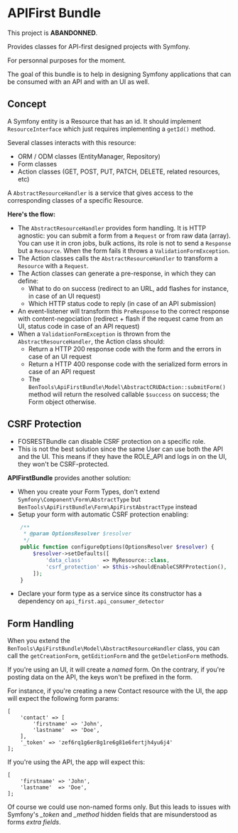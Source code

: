 APIFirst Bundle
===============

This project is **ABANDONNED**.

Provides classes for API-first designed projects with Symfony.

For personnal purposes for the moment.

The goal of this bundle is to help in designing Symfony applications that can be consumed with an API and with an UI as well.

Concept
-------

A Symfony entity is a Resource that has an id. It should implement `ResourceInterface` which just requires implementing a `getId()` method.

Several classes interacts with this resource:

* ORM / ODM classes (EntityManager, Repository)
* Form classes
* Action classes (GET, POST, PUT, PATCH, DELETE, related resources, etc)

A `AbstractResourceHandler` is a service that gives access to the corresponding classes of a specific Resource.

**Here's the flow:**

* The `AbstractResourceHandler` provides form handling. It is HTTP agnostic: you can submit a form from a `Request` or from raw data (array). You can use it in cron jobs, bulk actions, its role is not to send a `Response` but a `Resource`. When the form fails it throws a `ValidationFormException`.
* The Action classes calls the `AbstractResourceHandler` to transform a `Resource` with a `Request`.
* The Action classes can generate a pre-response, in which they can define:
	* What to do on success (redirect to an URL, add flashes for instance, in case of an UI request)
	* Which HTTP status code to reply (in case of an API submission)
* An event-listener will transform this `PreResponse` to the correct response with content-negociation (redirect + flash if the request came from an UI, status code in case of an API request)
* When a `ValidationFormException` is thrown from the `AbstractResourceHandler`, the Action class should:
	* Return a HTTP 200 response code with the form and the errors in case of an UI request
	* Return a HTTP 400 response code with the serialized form errors in case of an API request
	* The `BenTools\ApiFirstBundle\Model\AbstractCRUDAction::submitForm()` method will return the resolved callable `$success` on success; the Form object otherwise.

CSRF Protection
---------------

* FOSRESTBundle can disable CSRF protection on a specific role.
* This is not the best solution since the same User can use both the API and the UI. This means if they have the ROLE_API and logs in on the UI, they won't be CSRF-protected.

**APIFirstBundle** provides another solution:

* When you create your Form Types, don't extend `Symfony\Component\Form\AbstractType` but `BenTools\ApiFirstBundle\Form\ApiFirstAbstractType` instead
* Setup your form with automatic CSRF protection enabling:

```php
    /**
     * @param OptionsResolver $resolver
     */
    public function configureOptions(OptionsResolver $resolver) {
        $resolver->setDefaults([
            'data_class'      => MyResource::class,
            'csrf_protection' => $this->shouldEnableCSRFProtection(),
        ]);
    }

```

* Declare your form type as a service since its constructor has a dependency on `api_first.api_consumer_detector` 


Form Handling
-------------

When you extend the `BenTools\ApiFirstBundle\Model\AbstractResourceHandler` class, you can call the `getCreationForm`, `getEditionForm` and the `getDeletionForm` methods.

If you're using an UI, it will create a *named* form. On the contrary, if you're posting data on the API, the keys won't be prefixed in the form.

For instance, if you're creating a new Contact resource with the UI, the app will expect the following form params:
```
[
    'contact' => [
        'firstname' => 'John',
        'lastname'  => 'Doe',
    ],
    '_token' => 'zef6rq1g6er8g1re6g81e6fertjh4yu6j4'
];
```

If you're using the API, the app will expect this:
```
[
    'firstname' => 'John',
    'lastname'  => 'Doe',
];
```

Of course we could use non-named forms only. 
But this leads to issues with Symfony's *_token* and *_method* hidden fields that are misunderstood as forms *extra fields*.